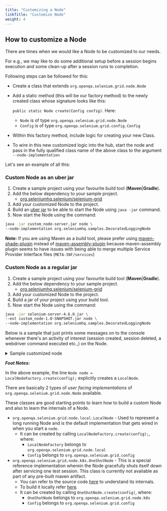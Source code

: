 ```yaml
---
title: "Customizing a Node"
linkTitle: "Customize Node"
weight: 4
---
```



## How to customize a Node

There are times when we would like a Node to be customized to our needs. 

For e.g., we may like to do some additional setup before a session begins execution and some clean-up after a session runs to completion.

Following steps can be followed for this:

* Create a class that extends `org.openqa.selenium.grid.node.Node`
* Add a static method (this will be our factory method) to the newly created class whose signature looks like this: 

  `public static Node create(Config config)`. Here:

    * `Node` is of type `org.openqa.selenium.grid.node.Node`
    * `Config` is of type `org.openqa.selenium.grid.config.Config`
* Within this factory method, include logic for creating your new Class.
* To wire in this new customized logic into the hub, start the node and pass in the fully qualified class name of the above class to the argument `--node-implementation`

Let's see an example of all this:

### Custom Node as an uber jar

1. Create a sample project using your favourite build tool (**Maven**|**Gradle**).
2. Add the below dependency to your sample project.
    * [org.seleniumhq.selenium/selenium-grid](https://mvnrepository.com/artifact/org.seleniumhq.selenium/selenium-grid)
3. Add your customized Node to the project.
4. Build an [uber jar](https://imagej.net/develop/uber-jars) to be able to start the Node using `java -jar` command.
5. Now start the Node using the command:

```bash
java -jar custom_node-server.jar node \
--node-implementation org.seleniumhq.samples.DecoratedLoggingNode
```

**Note:** If you are using Maven as a build tool, please prefer using [maven-shade-plugin](https://maven.apache.org/plugins/maven-shade-plugin) instead of [maven-assembly-plugin](https://maven.apache.org/plugins/maven-assembly-plugin) because maven-assembly plugin seems to have issues with being able to merge multiple Service Provider Interface files (`META-INF/services`)

### Custom Node as a regular jar

1. Create a sample project using your favourite build tool (**Maven**|**Gradle**).
2. Add the below dependency to your sample project.
    * [org.seleniumhq.selenium/selenium-grid](https://mvnrepository.com/artifact/org.seleniumhq.selenium/selenium-grid)
3. Add your customized Node to the project.
4. Build a jar of your project using your build tool.
5. Now start the Node using the command:

```bash
java -jar selenium-server-4.6.0.jar \
--ext custom_node-1.0-SNAPSHOT.jar node \
--node-implementation org.seleniumhq.samples.DecoratedLoggingNode
```
Below is a sample that just prints some messages on to the console whenever there's an activity of interest (session created, session deleted, a webdriver command executed etc.,) on the Node.


<details>
<summary>Sample customized node</summary>

```java
package org.seleniumhq.samples;

import java.io.IOException;
import java.net.URI;
import java.util.UUID;
import java.util.function.Supplier;
import org.openqa.selenium.Capabilities;
import org.openqa.selenium.NoSuchSessionException;
import org.openqa.selenium.WebDriverException;
import org.openqa.selenium.grid.config.Config;
import org.openqa.selenium.grid.data.CreateSessionRequest;
import org.openqa.selenium.grid.data.CreateSessionResponse;
import org.openqa.selenium.grid.data.NodeId;
import org.openqa.selenium.grid.data.NodeStatus;
import org.openqa.selenium.grid.data.Session;
import org.openqa.selenium.grid.log.LoggingOptions;
import org.openqa.selenium.grid.node.HealthCheck;
import org.openqa.selenium.grid.node.Node;
import org.openqa.selenium.grid.node.local.LocalNodeFactory;
import org.openqa.selenium.grid.security.Secret;
import org.openqa.selenium.grid.security.SecretOptions;
import org.openqa.selenium.grid.server.BaseServerOptions;
import org.openqa.selenium.internal.Either;
import org.openqa.selenium.io.TemporaryFilesystem;
import org.openqa.selenium.remote.SessionId;
import org.openqa.selenium.remote.http.HttpRequest;
import org.openqa.selenium.remote.http.HttpResponse;
import org.openqa.selenium.remote.tracing.Tracer;

public class DecoratedLoggingNode extends Node {

  private Node node;

  protected DecoratedLoggingNode(Tracer tracer, URI uri, Secret registrationSecret) {
    super(tracer, new NodeId(UUID.randomUUID()), uri, registrationSecret);
  }

  public static Node create(Config config) {
    LoggingOptions loggingOptions = new LoggingOptions(config);
    BaseServerOptions serverOptions = new BaseServerOptions(config);
    URI uri = serverOptions.getExternalUri();
    SecretOptions secretOptions = new SecretOptions(config);

    // Refer to the foot notes for additional context on this line.
    Node node = LocalNodeFactory.create(config);

    DecoratedLoggingNode wrapper = new DecoratedLoggingNode(loggingOptions.getTracer(),
        uri, secretOptions.getRegistrationSecret());
    wrapper.node = node;
    return wrapper;
  }

  @Override
  public Either<WebDriverException, CreateSessionResponse> newSession(
      CreateSessionRequest sessionRequest) {
    return perform(() -> node.newSession(sessionRequest), "newSession");
  }

  @Override
  public HttpResponse executeWebDriverCommand(HttpRequest req) {
    return perform(() -> node.executeWebDriverCommand(req), "executeWebDriverCommand");
  }

  @Override
  public Session getSession(SessionId id) throws NoSuchSessionException {
    return perform(() -> node.getSession(id), "getSession");
  }

  @Override
  public HttpResponse uploadFile(HttpRequest req, SessionId id) {
    return perform(() -> node.uploadFile(req, id), "uploadFile");
  }

  @Override
  public HttpResponse downloadFile(HttpRequest req, SessionId id) {
    return perform(() -> node.downloadFile(req, id), "downloadFile");
  }

  @Override
  public TemporaryFilesystem getDownloadsFilesystem(UUID uuid) {
    return perform(() -> {
      try {
        return node.getDownloadsFilesystem(uuid);
      } catch (IOException e) {
        throw new RuntimeException(e);
      }
    }, "downloadsFilesystem");
  }

  @Override
  public TemporaryFilesystem getUploadsFilesystem(SessionId id) throws IOException {
    return perform(() -> {
      try {
        return node.getUploadsFilesystem(id);
      } catch (IOException e) {
        throw new RuntimeException(e);
      }
    }, "uploadsFilesystem");

  }

  @Override
  public void stop(SessionId id) throws NoSuchSessionException {
    perform(() -> node.stop(id), "stop");
  }

  @Override
  public boolean isSessionOwner(SessionId id) {
    return perform(() -> node.isSessionOwner(id), "isSessionOwner");
  }

  @Override
  public boolean isSupporting(Capabilities capabilities) {
    return perform(() -> node.isSupporting(capabilities), "isSupporting");
  }

  @Override
  public NodeStatus getStatus() {
    return perform(() -> node.getStatus(), "getStatus");
  }

  @Override
  public HealthCheck getHealthCheck() {
    return perform(() -> node.getHealthCheck(), "getHealthCheck");
  }

  @Override
  public void drain() {
    perform(() -> node.drain(), "drain");
  }

  @Override
  public boolean isReady() {
    return perform(() -> node.isReady(), "isReady");
  }

  private void perform(Runnable function, String operation) {
    try {
      System.err.printf("[COMMENTATOR] Before %s()%n", operation);
      function.run();
    } finally {
      System.err.printf("[COMMENTATOR] After %s()%n", operation);
    }
  }

  private <T> T perform(Supplier<T> function, String operation) {
    try {
      System.err.printf("[COMMENTATOR] Before %s()%n", operation);
      return function.get();
    } finally {
      System.err.printf("[COMMENTATOR] After %s()%n", operation);
    }
  }
}
```
</details>

**_Foot Notes:_**

In the above example, the line `Node node = LocalNodeFactory.create(config);` explicitly creates a `LocalNode`.

There are basically 2 types of *user facing implementations* of `org.openqa.selenium.grid.node.Node` available. 

These classes are good starting points to learn how to build a custom Node and also to learn the internals of a Node.

* `org.openqa.selenium.grid.node.local.LocalNode` - Used to represent a long running Node and is the default implementation that gets wired in when you start a `node`. 
    * It can be created by calling `LocalNodeFactory.create(config);`, where:
      * `LocalNodeFactory` belongs to `org.openqa.selenium.grid.node.local`
      * `Config` belongs to `org.openqa.selenium.grid.config`
* `org.openqa.selenium.grid.node.k8s.OneShotNode` - This is a special reference implementation wherein the Node gracefully shuts itself down after servicing one test session. This class is currently not available as part of any pre-built maven artifact.
  *  You can refer to the source code [here](https://github.com/SeleniumHQ/selenium/blob/trunk/java/src/org/openqa/selenium/grid/node/k8s/OneShotNode.java) to understand its internals. 
  *  To build it locally refer [here](https://github.com/SeleniumHQ/selenium/blob/trunk/deploys/k8s/README.md). 
  *  It can be created by calling `OneShotNode.create(config)`, where:
      * `OneShotNode` belongs to `org.openqa.selenium.grid.node.k8s`
      * `Config` belongs to `org.openqa.selenium.grid.config`
